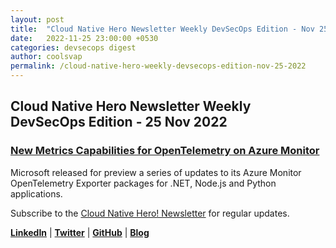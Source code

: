 ```yaml
---
layout: post
title:  "Cloud Native Hero Newsletter Weekly DevSecOps Edition - Nov 25"
date:   2022-11-25 23:00:00 +0530
categories: devsecops digest
author: coolsvap
permalink: /cloud-native-hero-weekly-devsecops-edition-nov-25-2022
---
```

## Cloud Native Hero Newsletter Weekly DevSecOps Edition - 25 Nov 2022

### [New Metrics Capabilities for OpenTelemetry on Azure Monitor](https://www.infoq.com/news/2022/11/azure-monitor-opentelemetry/)
Microsoft released for preview a series of updates to its Azure Monitor OpenTelemetry Exporter packages for .NET, Node.js and Python applications.

Subscribe to the [Cloud Native Hero! Newsletter](https://www.linkedin.com/newsletters/6940250332532446978/) for regular updates.

[**LinkedIn**](https://www.linkedin.com/company/cloudnativehero/) | [**Twitter**](https://twitter.com/cloudnativehero) | [**GitHub**](https://github.com/cloudnativehero) | [**Blog**](https://cloudnativehero.github.io/)